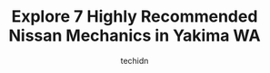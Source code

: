---
layout: ampstory
image: https://images.unsplash.com/photo-1632275232150-428816910c50?ixlib=rb-4.0.3&ixid=MnwxMjA3fDB8MHxwaG90by1wYWdlfHx8fGVufDB8fHx8&auto=format&fit=crop&w=640&h=853&q=80
author: techidn
featured: false
description: If youre in need of trustworthy and skilled Nissan Mechanic in Yakima WA, USA, youll be pleased to discover the 7 best Nissan Mechanic in town. Their expertise and commitment to customer s
title: Explore 7 Highly Recommended Nissan Mechanics in Yakima WA
cover:
   title: Explore 7 Highly Recommended Nissan Mechanics in Yakima WA
   subtitle: Rickpate
   background: https://images.unsplash.com/photo-1632275232150-428816910c50?ixlib=rb-4.0.3&ixid=MnwxMjA3fDB8MHxwaG90by1wYWdlfHx8fGVufDB8fHx8&auto=format&fit=crop&w=640&h=853&q=80

pages: 
 - layout: thirds
   top: <h1>#1 Westside Car Care</h1>
   bottom: "<p>My Service Engine Soon light came on and my regular place was booked 2 weeks out. A friend recommended West Side and I am so grateful she did. Maria in the office is very</p>"
   background: https://www.knot35.com/toplist/wp-content/uploads/2023/06/best-nissan-mechanic-1-in-yakima-wa-1685833452.jpeg
   backgroundblur: true
 - layout: thirds
   top: <h1>#2 Alpine Automotive Service</h1>
   bottom: "<p>213 S 3rd Ave, Yakima, WA 98902, United States</p>"
   background: https://www.knot35.com/toplist/wp-content/uploads/2023/06/best-nissan-mechanic-2-in-yakima-wa-1685833453.jpeg
   cta:
      link: https://www.knot35.com/toplist/explore-7-highly-recommended-nissan-mechanics-in-yakima-wa/
      text: Explore 7 Highly Recommended Nissan Mechanics in Yakima WA
 - layout: thirds
   top: <h1>#3 Yakima Automotive Inc</h1>
   bottom: "<p>1 S 12th Ave, Yakima, WA 98902, United States</p>"
   background: https://www.knot35.com/toplist/wp-content/uploads/2023/06/best-nissan-mechanic-3-in-yakima-wa-1685833453.jpeg
   cta:
      link: https://www.knot35.com/toplist/explore-7-highly-recommended-nissan-mechanics-in-yakima-wa/
      text: Explore 7 Highly Recommended Nissan Mechanics in Yakima WA
 - layout: thirds
   top: <h1>#4 ABSOLUTE AUTO</h1>
   bottom: "<p>207 S 3rd Ave, Yakima, WA 98902, United States</p>"
   background: https://images.unsplash.com/photo-1484589065579-248aad0d8b13?ixlib=rb-4.0.3&ixid=MnwxMjA3fDB8MHxwaG90by1wYWdlfHx8fGVufDB8fHx8&auto=format&fit=crop&w=640&h=853&q=80
   cta:
      link: https://www.knot35.com/toplist/explore-7-highly-recommended-nissan-mechanics-in-yakima-wa/
      text: Explore 7 Highly Recommended Nissan Mechanics in Yakima WA
 - layout: thirds
   top: <h1>#5 Rigby Automotive</h1>
   bottom: "<p>510 S 4th Ave, Yakima, WA 98902, United States</p>"
   background: https://images.unsplash.com/photo-1496096265110-f83ad7f96608?ixlib=rb-4.0.3&ixid=MnwxMjA3fDB8MHxwaG90by1wYWdlfHx8fGVufDB8fHx8&auto=format&fit=crop&w=640&h=853&q=80
   cta:
      link: https://www.knot35.com/toplist/explore-7-highly-recommended-nissan-mechanics-in-yakima-wa/
      text: Explore 7 Highly Recommended Nissan Mechanics in Yakima WA
 - layout: thirds
   top: <h1>#6 Bonnie & Clydes Automotive Center, LLC</h1>
   bottom: "<p>111 S 3rd Ave, Yakima, WA 98902, United States</p>"
   background: https://images.unsplash.com/photo-1489648022186-8f49310909a0?ixlib=rb-4.0.3&ixid=MnwxMjA3fDB8MHxwaG90by1wYWdlfHx8fGVufDB8fHx8&auto=format&fit=crop&w=640&h=853&q=80
   cta:
      link: https://www.knot35.com/toplist/explore-7-highly-recommended-nissan-mechanics-in-yakima-wa/
      text: Explore 7 Highly Recommended Nissan Mechanics in Yakima WA
 - layout: thirds
   top: <h1>#7 Nedrows Complete Auto Repair & Auto Electric</h1>
   bottom: "<p>730 N 16th Ave UNIT 5, Yakima, WA 98902, United States</p>"
   background: https://images.unsplash.com/photo-1533998839656-76f5e4b2bccb?ixlib=rb-4.0.3&ixid=MnwxMjA3fDB8MHxwaG90by1wYWdlfHx8fGVufDB8fHx8&auto=format&fit=crop&w=640&h=853&q=80
   cta:
      link: https://www.knot35.com/toplist/explore-7-highly-recommended-nissan-mechanics-in-yakima-wa/
      text: Explore 7 Highly Recommended Nissan Mechanics in Yakima WA
 - layout: thirds
   middle: Continue reading...
   background: https://images.unsplash.com/photo-1553949345-eb786bb3f7ba?ixlib=rb-4.0.3&ixid=MnwxMjA3fDB8MHxwaG90by1wYWdlfHx8fGVufDB8fHx8&auto=format&fit=crop&w=640&h=853&q=80
   cta:
      link: https://www.knot35.com/toplist/explore-7-highly-recommended-nissan-mechanics-in-yakima-wa/
      text: Explore 7 Highly Recommended Nissan Mechanics in Yakima WA
      
---